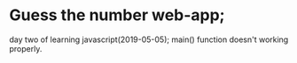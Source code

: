 # Guess the number web-app;
day two of learning javascript(2019-05-05);
main() function doesn't working properly.
